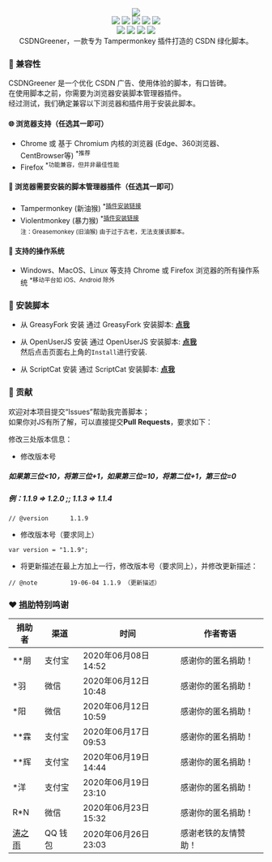 <p align=center>
  <img src="https://user-images.githubusercontent.com/6754458/130888102-4b7b35b4-6532-4967-90df-118123ee8653.png"/>
  <br>
  <a title="Hits" target="_blank" href="https://github.com/88250/hits"><img src="https://hits.b3log.org/adlered/CSDNGreener.svg"></a>
  <img src="https://img.shields.io/github/stars/adlered/CSDNGreener?style=flat-square"/>
  <img src="https://img.shields.io/github/contributors/adlered/CSDNGreener?style=flat-square"/>
  <img src="https://img.shields.io/github/commit-activity/y/adlered/CSDNGreener?style=flat-square"/>
  <img src="https://img.shields.io/github/last-commit/adlered/CSDNGreener?style=flat-square"/>
  <br>
  <img src="https://img.shields.io/github/issues/adlered/CSDNGreener?style=flat-square"/>
  <img src="https://img.shields.io/github/issues-pr/adlered/CSDNGreener?style=flat-square"/>
  <img src="https://img.shields.io/github/watchers/adlered/CSDNGreener?style=flat-square"/>
  <img src="https://img.shields.io/github/issues-closed/adlered/CSDNGreener?style=flat-square"/>
  <br>
  CSDNGreener，一款专为 Tampermonkey 插件打造的 CSDN 绿化脚本。
</p>

### :iphone: 兼容性

CSDNGreener 是一个优化 CSDN 广告、使用体验的脚本，有口皆碑。  
在使用脚本之前，你需要为浏览器安装脚本管理器插件。  
经过测试，我们确定兼容以下浏览器和插件用于安装此脚本。

#### :globe_with_meridians: 浏览器支持（任选其一即可）

* Chrome 或 基于 Chromium 内核的浏览器 (Edge、360浏览器、CentBrowser等) <sup>*推荐</sup>  
* Firefox <sup>*功能兼容，但并非最佳性能</sup>

#### :see_no_evil: 浏览器需要安装的脚本管理器插件（任选其一即可）

* Tampermonkey (新油猴) <sup>*<a href="https://www.tampermonkey.net/">插件安装链接</a></sup>  
* Violentmonkey (暴力猴) <sup>*<a href="https://violentmonkey.github.io/get-it/">插件安装链接</a></sup>  
<sub>注：Greasemonkey (旧油猴) 由于过于古老，无法支援该脚本。</sub>

#### :test_tube: 支持的操作系统

* Windows、MacOS、Linux 等支持 Chrome 或 Firefox 浏览器的所有操作系统 <sup>*移动平台如 iOS、Android 除外</sup>

### :page_facing_up: 安装脚本

* 从 GreasyFork 安装
通过 GreasyFork 安装脚本: **[点我](https://greasyfork.org/zh-CN/scripts/378351)**  

* 从 OpenUserJS 安装
通过 OpenUserJS 安装脚本: **[点我](https://openuserjs.org/scripts/AdlerED/%E6%9C%80%E5%BC%BA%E7%9A%84%E8%80%81%E7%89%8C%E8%84%9A%E6%9C%ACCSDNGreener%EF%BC%9ACSDN%E5%B9%BF%E5%91%8A%E5%AE%8C%E5%85%A8%E8%BF%87%E6%BB%A4%E3%80%81%E4%BA%BA%E6%80%A7%E5%8C%96%E8%84%9A%E6%9C%AC%E4%BC%98%E5%8C%96)**  
然后点击页面右上角的`Install`进行安装.

* 从 ScriptCat 安装
通过 ScriptCat 安装脚本: **[点我](https://scriptcat.org/script-show-page/534)**

### :rocket: 贡献
欢迎对本项目提交“Issues”帮助我完善脚本；  
如果你对JS有所了解，可以直接提交**Pull Requests**，要求如下：

修改三处版本信息：

* 修改版本号  

##### 如果第三位<10，将第三位+1，如果第三位=10，将第二位+1，第三位=0   
##### 例：1.1.9 => 1.2.0 ;; 1.1.3 => 1.1.4
```
// @version      1.1.9
```

* 修改版本号（要求同上）

```
var version = "1.1.9";
```

* 将更新描述在最上方加上一行，修改版本号（要求同上），并修改更新描述：

```
// @note         19-06-04 1.1.9 （更新描述）
```

### :heart: [捐助](https://doc.stackoverflow.wiki/web/#/21?page_id=138)特别鸣谢

| 捐助者 | 渠道 | 时间 | 作者寄语 |
| ------ | ------ |  ------ | ------ |
| *\*朋 | 支付宝 | 2020年06月08日 14:52 | 感谢你的匿名捐助！ |
| *羽 | 微信 | 2020年06月12日 10:48 | 感谢你的匿名捐助！ |
| *阳 | 微信 | 2020年06月12日 10:59 | 感谢你的匿名捐助！ |
| *\*霖 | 支付宝 | 2020年06月17日 09:53 | 感谢你的匿名捐助！ |
| *\*辉 | 支付宝 | 2020年06月19日 14:44 | 感谢你的匿名捐助！ |
| *洋 | 支付宝 | 2020年06月19日 23:10 | 感谢你的匿名捐助！ |
| R*N | 微信 | 2020年06月23日 15:32 | 感谢你的匿名捐助！ |
| [涛之雨](https://greasyfork.org/zh-CN/users/447976-%E6%B6%9B%E4%B9%8B%E9%9B%A8) | QQ 钱包 | 2020年06月26日 23:03 | 感谢老铁的友情赞助！ |
